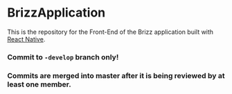 # BrizzApplication

This is the repository for the Front-End of the Brizz application built with [React Native](https://facebook.github.io/react-native/).

### Commit to ```-develop``` branch only!
### Commits are merged into master after it is being reviewed by at least one member. 
